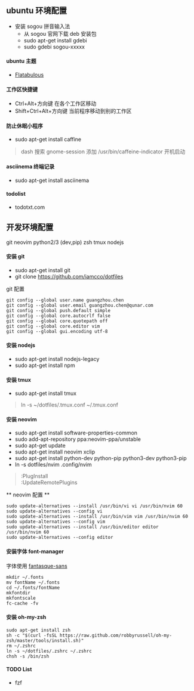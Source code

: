 ## ubuntu 环境配置

* 安装 sogou 拼音输入法
  * 从 sogou 官网下载 deb 安装包
  * sudo apt-get install gdebi
  * sudo gdebi sogou-xxxxx

#### ubuntu 主题

* [Flatabulous](https://github.com/anmoljagetia/Flatabulous)

#### 工作区快捷键

* Ctrl+Alt+方向键   在各个工作区移动
* Shift+Ctrl+Alt+方向键     当前程序移动到别的工作区

#### 防止休眠小程序

* sudo apt-get install caffine
> dash 搜索 gnome-session 添加 /usr/bin/caffeine-indicator 开机启动

#### asciinema 终端记录

* sudo apt-get install asciinema

#### todolist

* todotxt.com

## 开发环境配置

git neovim python2/3 (dev,pip) zsh tmux nodejs

#### 安装 git

* sudo apt-get install git
* git clone https://github.com/iamcco/dotfiles

git 配置
```
git config --global user.name guangzhou.chen
git config --global user.email guangzhou.chen@qunar.com
git config --global push.default simple
git config --global core.autocrlf false
git config --global core.quotepath off
git config --global core.editor vim
git config --global gui.encoding utf-8
```

#### 安装 nodejs

* sudo apt-get install nodejs-legacy
* sudo apt-get install npm

#### 安装 tmux

* sudo apt-get install tmux
> ln -s ~/dotfiles/.tmux.conf ~/.tmux.conf


#### 安装 neovim

* sudo apt-get install software-properties-common
* sudo add-apt-repository ppa:neovim-ppa/unstable
* sudo apt-get update
* sudo apt-get install neovim xclip
* sudo apt-get install python-dev python-pip python3-dev python3-pip
* ln -s dotfiles/nvim .config/nvim
> :PlugInstall    
> :UpdateRemotePlugins

** neovim 配置 **
```
sudo update-alternatives --install /usr/bin/vi vi /usr/bin/nvim 60
sudo update-alternatives --config vi
sudo update-alternatives --install /usr/bin/vim vim /usr/bin/nvim 60
sudo update-alternatives --config vim
sudo update-alternatives --install /usr/bin/editor editor /usr/bin/nvim 60
sudo update-alternatives --config editor
```

#### 安装字体 font-manager

字体使用 [fantasque-sans](https://github.com/belluzj/fantasque-sans)

```
mkdir ~/.fonts
mv fontName ~/.fonts
cd ~/.fonts/fontName
mkfontdir
mkfontscale
fc-cache -fv
```

#### 安装 oh-my-zsh

```
sudo apt-get install zsh
sh -c "$(curl -fsSL https://raw.github.com/robbyrussell/oh-my-zsh/master/tools/install.sh)"
rm ~/.zshrc
ln -s ~/dotfiles/.zshrc ~/.zshrc
chsh -s /bin/zsh
```

#### TODO List

* fzf
